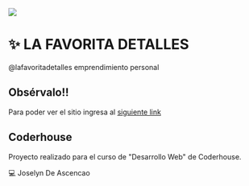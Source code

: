 ![](https://josylis.github.io/LA-FAVORITA-DETALLES/imagenes/logo.jpg)

 # ✨ LA FAVORITA DETALLES

@lafavoritadetalles emprendimiento personal 

## Obsérvalo!!

Para poder  ver el sitio ingresa al [siguiente link](https://josylis.github.io/LA-FAVORITA-DETALLES/) 

## Coderhouse

Proyecto realizado para el curso de "Desarrollo Web" de Coderhouse.

💻 Joselyn De Ascencao
